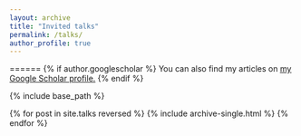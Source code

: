 ```yaml
---
layout: archive
title: "Invited talks"
permalink: /talks/
author_profile: true
---
```


<!-- Invited talks -->
======
{% if author.googlescholar %}
  You can also find my articles on <u><a href="{{author.googlescholar}}">my Google Scholar profile</a>.</u>
{% endif %}

{% include base_path %}

{% for post in site.talks reversed %}
  {% include archive-single.html %}
{% endfor %}


